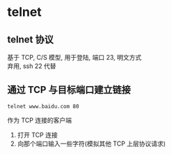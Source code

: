 # telnet

## telnet 协议

基于 TCP, C/S 模型, 用于登陆, 端口 23, 明文方式   
弃用, ssh 22 代替  

## 通过 TCP 与目标端口建立链接

`telnet www.baidu.com 80`

作为 TCP 连接的客户端

1. 打开 TCP 连接
2. 向那个端口输入一些字符(模拟其他 TCP 上层协议请求)
